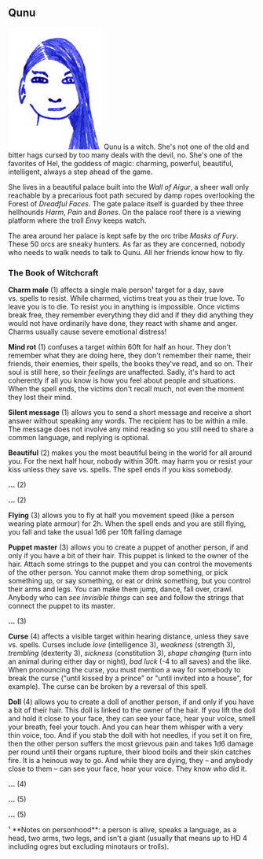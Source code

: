 ## Qunu

![Qunu](Qunu.png)
Qunu is a witch. She's not one of the old and bitter hags cursed by
too many deals with the devil, no. She's one of the favorites of Hel,
the goddess of magic: charming, powerful, beautiful, intelligent,
always a step ahead of the game.

She lives in a beautiful palace built into the *Wall of Aigur*, a
sheer wall only reachable by a precarious foot path secured by damp
ropes overlooking the Forest of *Dreadful Faces*. The gate palace
itself is guarded by thee three hellhounds *Harm*, *Pain* and *Bones*.
On the palace roof there is a viewing platform where the troll *Envy*
keeps watch.

The area around her palace is kept safe by the orc tribe *Masks of
Fury*. These 50 orcs are sneaky hunters. As far as they are concerned,
nobody who needs to walk needs to talk to Qunu. All her friends know
how to fly.

### The Book of Witchcraft

**Charm male** (1) affects a single male person¹ target for a day, save
vs. spells to resist. While charmed, victims treat you as their true
love. To leave you is to die. To resist you in anything is impossible.
Once victims break free, they remember everything they did and if they
did anything they would not have ordinarily have done, they react with
shame and anger. Charms usually cause severe emotional distress!

**Mind rot** (1) confuses a target within 60ft for half an hour. They
don't remember what they are doing here, they don't remember their
name, their friends, their enemies, their spells, the books they've
read, and so on. Their soul is still here, so their *feelings* are
unaffected. Sadly, it's hard to act coherently if all you know is how
you feel about people and situations. When the spell ends, the victims
don't recall much, not even the moment they lost their mind.

**Silent message** (1) allows you to send a short message and receive
a short answer without speaking any words. The recipient has to be
within a mile. The message does not involve any mind reading so you
still need to share a common language, and replying is optional.

**Beautiful** (2) makes you the most beautiful being in the world for
all around you. For the next half hour, nobody within 30ft. may harm
you or resist your kiss unless they save vs. spells. The spell ends if
you kiss somebody.

**...** (2)

**...** (2)

**Flying** (3) allows you to fly at half you movement speed (like a
person wearing plate armour) for 2h. When the spell ends and you are
still flying, you fall and take the usual 1d6 per 10ft falling damage

**Puppet master** (3) allows you to create a puppet of another person,
if and only if you have a bit of their hair. This puppet is linked to
the owner of the hair. Attach some strings to the puppet and you can
control the movements of the other person. You cannot make them drop
something, or pick something up, or say something, or eat or drink
something, but you control their arms and legs. You can make them
jump, dance, fall over, crawl. Anybody who can *see invisible things*
can see and follow the strings that connect the puppet to its master.

**...** (3)

**Curse** (4) affects a visible target within hearing distance, unless
they save vs. spells. Curses include *love* (intelligence 3),
*weakness* (strength 3), *trembling* (dexterity 3), *sickness*
(constitution 3), *shape changing* (turn into an animal during either
day or night), *bad luck* (-4 to all saves) and the like. When
pronouncing the curse, you must mention a way for somebody to break
the curse ("until kissed by a prince" or "until invited into a house",
for example). The curse can be broken by a reversal of this spell.

**Doll** (4) allows you to create a doll of another person, if and
only if you have a bit of their hair. This doll is linked to the owner
of the hair. If you lift the doll and hold it close to your face, they
can see your face, hear your voice, smell your breath, feel your
touch. And you can hear them whisper with a very thin voice, too. And
if you stab the doll with hot needles, if you set it on fire, then the
other person suffers the most grievous pain and takes 1d6 damage per
round until their organs rupture, their blood boils and their skin
catches fire. It is a heinous way to go. And while they are dying,
they – and anybody close to them – can see your face, hear your voice.
They know who did it.

**...** (4)

**...** (5)

**...** (5)

<span class="footnotes">
¹ **Notes on personhood**: a person is alive, speaks a language, as a
head, two arms, two legs, and isn't a giant (usually that means up to
HD 4 including ogres but excluding minotaurs or trolls).
</span>
